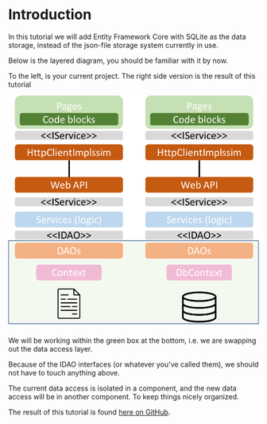 # Introduction

In this tutorial we will add Entity Framework Core with SQLite as the data storage, instead of the json-file storage system currently in use.

Below is the layered diagram, you should be familiar with it by now.

To the left, is your current project. The right side version is the result of this tutorial

![img.png](img.png)

We will be working within the green box at the bottom, i.e. we are swapping out the data access layer. 

Because of the IDAO interfaces (or whatever you've called them), we should not have to touch anything above.

The current data access is isolated in a component, and the new data access will be in another component. To keep things nicely organized.

The result of this tutorial is found [here on GitHub]().